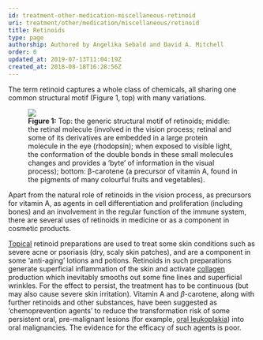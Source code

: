 ```yaml
---
id: treatment-other-medication-miscellaneous-retinoid
uri: treatment/other/medication/miscellaneous/retinoid
title: Retinoids
type: page
authorship: Authored by Angelika Sebald and David A. Mitchell
order: 0
updated_at: 2019-07-13T11:04:19Z
created_at: 2018-08-18T16:28:56Z
---
```


<p>The term retinoid captures a whole class of chemicals, all sharing
    one common structural motif (Figure 1, top) with many variations.</p>
<figure><img src="/treatment-other-medication-miscellaneous-retinoid-figure1.png">
    <figcaption><strong>Figure 1:</strong> Top: the generic structural motif
        of retinoids; middle: the retinal molecule (involved
        in the vision process; retinal and some of its derivatives
        are embedded in a large protein molecule in the eye (rhodopsin);
        when exposed to visible light, the conformation of the
        double bonds in these small molecules changes and provides
        a ‘byte’ of information in the visual process); bottom:
        β-carotene (a precursor of vitamin A, found in the pigments
        of many colourful fruits and vegetables).</figcaption>
</figure>
<p>Apart from the natural role of retinoids in the vision process,
    as precursors for vitamin A, as agents in cell differentiation
    and proliferation (including bones) and an involvement in
    the regular function of the immune system, there are several
    uses of retinoids in medicine or as a component in cosmetic
    products.</p>
<p><a href="/treatment-other-medication-delivery-level3">Topical</a>    retinoid preparations are used to treat some skin conditions
    such as severe acne or psoriasis (dry, scaly skin patches),
    and are a component in some ‘anti-aging’ lotions and potions.
    Retinoids in such preparations generate superficial inflammation
    of the skin and activate <a href="/treatment/other/medication/miscellaneous/collagen">collagen</a>    production which inevitably smooths out some fine lines and
    superficial wrinkles. For the effect to persist, the treatment
    has to be continuous (but may also cause severe skin irritation).
    Vitamin A and <i>β</i>-carotene, along with further retinoids
    and other substances, have been suggested as ‘chemoprevention
    agents’ to reduce the transformation risk of some persistent
    oral, pre-malignant lesions (for example, <a href="/diagnosis/a-z/dysplasia/more-info">oral leukoplakia</a>)
    into oral malignancies. The evidence for the efficacy of
    such agents is poor.</p>
